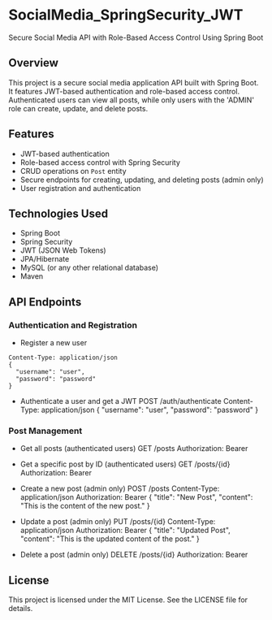# SocialMedia_SpringSecurity_JWT
Secure Social Media API with Role-Based Access Control Using Spring Boot

## Overview

This project is a secure social media application API built with Spring Boot. It features JWT-based authentication and role-based access control. Authenticated users can view all posts, while only users with the 'ADMIN' role can create, update, and delete posts.

## Features

- JWT-based authentication
- Role-based access control with Spring Security
- CRUD operations on `Post` entity
- Secure endpoints for creating, updating, and deleting posts (admin only)
- User registration and authentication

## Technologies Used

- Spring Boot
- Spring Security
- JWT (JSON Web Tokens)
- JPA/Hibernate
- MySQL (or any other relational database)
- Maven

## API Endpoints
### Authentication and Registration
- Register a new user
```POST /auth/register
Content-Type: application/json
{
  "username": "user",
  "password": "password"
}
```

- Authenticate a user and get a JWT
POST /auth/authenticate
Content-Type: application/json
{
  "username": "user",
  "password": "password"
}

### Post Management
- Get all posts (authenticated users)
GET /posts
Authorization: Bearer <JWT>

- Get a specific post by ID (authenticated users)
GET /posts/{id}
Authorization: Bearer <JWT>

- Create a new post (admin only)
POST /posts
Content-Type: application/json
Authorization: Bearer <JWT>
{
  "title": "New Post",
  "content": "This is the content of the new post."
}

- Update a post (admin only)
PUT /posts/{id}
Content-Type: application/json
Authorization: Bearer <JWT>
{
  "title": "Updated Post",
  "content": "This is the updated content of the post."
}

- Delete a post (admin only)
DELETE /posts/{id}
Authorization: Bearer <JWT>

## License
This project is licensed under the MIT License. See the LICENSE file for details.
